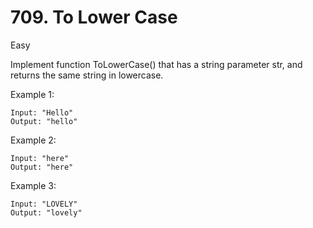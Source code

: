 # 709. To Lower Case
Easy

Implement function ToLowerCase() that has a string parameter str, and returns the same string in lowercase.

Example 1:
```
Input: "Hello"
Output: "hello"
```
Example 2:
```
Input: "here"
Output: "here"
```
Example 3:
```
Input: "LOVELY"
Output: "lovely"
```
